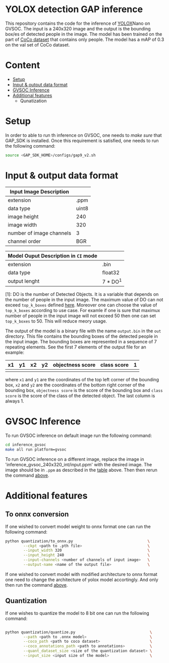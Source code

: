 # YOLOX detection GAP inference

This repository contains the code for the inference of [YOLOX](https://arxiv.org/pdf/2107.08430.pdf)Nano on GVSOC.
The input is a 240x320 image and the output is the bounding box/es of detected people in the image. The model has been trained on the part of [CoCo dataset](https://cocodataset.org/#home) that contains only people. The model has a mAP of 0.3 on the val set of CoCo dataset. 



# Content 
 <!-- * [Requirements](#requirements) -->
 * [Setup](#Setup)
 * [Input & output data format](#Input-&-output-data-format)
 * [GVSOC Inference](#gvsoc)
 * [Additional features](#Additional-features)
    * Qunatization



# Setup


In order to able to run th inference on GVSOC, one needs to *make sure* that GAP_SDK is installed. Once this requirement is satisfied, one needs to run the following command: 

```bash
source <GAP_SDK_HOME>/configs/gap9_v2.sh
```
# Input & output data format

<!-- create a table with the input and output data format -->

<!-- See the `audio` folder with examples of input data. -->
| Input Image Description   |          |
|---------------------------|----------|
| extension                 | .ppm     |
| data type                 | uint8    |
| image height              | 240      |
| image width               | 320      |
| number of image channels  | 3        |
| channel order             | BGR      |

| Model Ouput Description in `CI` mode |              |          
|---------------------------|-----------------------|
| extension                 | .bin                  |
| data type                 | float32               |
| output lenght             | 7 * DO<sup>1</sup>    |

[1]: DO is the number of Detected Objects. It is a variable that depends on the number of people in the input image. The maximum value of DO can not exceed `top_k_boxes` defined [here](./inference_gvsoc_240x320_int/main.h). Moreover one can choose the value of `top_k_boxes` according to use case. For examle if one is sure that maximux number of people in the input image will not exceed 50 then one can set `top_k_boxes` to 50. This will reduce meory usage.

The output of the model is a binary file with the name `output.bin` in the `out` directory. This file contains the bounding boxes of the detected people in the input image. The bounding boxes are represented in a sequence of 7 repeating elements. See the first 7 elements of the output file for an example:

| x1 | y1 | x2 | y2 | objectness score | class score | 1 |
|----|----|----|----|------------------|-------------|---|
|    |    |    |    |                  |             |   |

where `x1` and `y1` are the coordinates of the top left corner of the bounding box, `x2` and `y2` are the coordinates of the bottom right corner of the bounding box, `objectness score` is the score of the bounding box and `class score` is the score of the class of the detected object. The last column is always 1.


# GVSOC Inference

To run GVSOC inference on default image run the following command:

```bash
cd inference_gvsoc
make all run platform=gvsoc
```

To run GVSOC inference on a different image, replace the image in 'inference_gvsoc_240x320_int/input.ppm' with the desired image. The image should be in `.ppm` as described in the [table](#input--output-data-format) above. Then then rerun the command [above](#gvsoc-inference). 




# Additional features

## To onnx conversion

If one wished to convert model weight to onnx format one can run the following command:

```bash
python quantization/to_onnx.py                                 \
        --ckpt <path to .pth file>                             \
        --input_width 320                                      \
        --input_height 240                                     \
        --input-channels <number of channels of input image>   \
        --output-name <name of the output file>                \   

```
If one wished to convert model with modified architecture to onnx format one need to change the architecture of yolox model accortingly. And only then run the command [above](#to-onnx-conversion).


## Quantization

If one wishes to quantize the model to 8 bit one can run the following command:

```bash

python quantization/quantize.py                                 \
        --path <path to .onnx model>                            \
        --coco_path <path to coco dataset>                      \
        --coco_annotations_path <path to annotations>           \
        --quant_dataset_size <size of the quantization dataset> \
        --input_size <input size of the model>                  \

```



